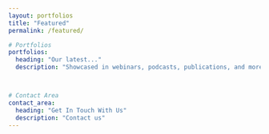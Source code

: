 ```yaml
---
layout: portfolios
title: "Featured"
permalink: /featured/

# Portfolios
portfolios:
  heading: "Our latest..."
  description: "Showcased in webinars, podcasts, publications, and more."



# Contact Area
contact_area:
  heading: "Get In Touch With Us"
  description: "Contact us"
---
```


